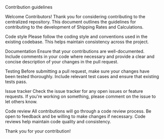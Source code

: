 Contribution guidelines

Welcome Contributors!
Thank you for considering contributing to the centralized repository. 
This document outlines the guidelines for contributing to the development of Shipping Rates and Calculations.

Code style
Please follow the coding style and conventions used in the existing codebase. 
This helps maintain consistency across the project.

Documentation
Ensure that your contributions are well-documented. 
Include comments in your code where necessary and provide a clear and concise description of your changes in the pull request.

Testing
Before submitting a pull request, make sure your changes have been tested thoroughly. 
Include relevant test cases and ensure that existing tests pass.

Issue tracker
Check the issue tracker for any open issues or feature requests. If you're working on something, please comment on the issue to let others know.

Code review
All contributions will go through a code review process. 
Be open to feedback and be willing to make changes if necessary. 
Code reviews help maintain code quality and consistency.


Thank you for your contribution!
